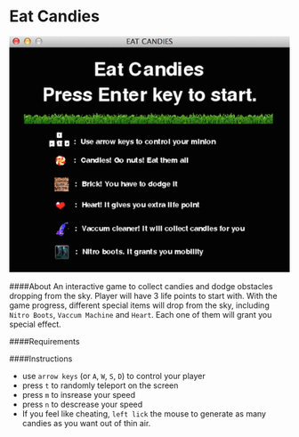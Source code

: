 # Eat Candies

![Eat_Candies Picture](https://raw.githubusercontent.com/FYJen/eat-candies/master/img/instruction/eatCandies.png)

####About
An interactive game to collect candies and dodge obstacles dropping from the sky. Player will have 3 life points to start with. With the game progress, different special items will drop from the sky, including `Nitro Boots`, `Vaccum Machine` and `Heart`. Each one of them will grant you special effect.

####Requirements



####Instructions

* use `arrow keys` (or `A`, `W`, `S`, `D`) to control your player
* press `t` to randomly teleport on the screen
* press `m` to insrease your speed
* press `n` to descrease your speed
* If you feel like cheating, `left lick` the mouse to generate as many candies as  you want out of thin air. 



